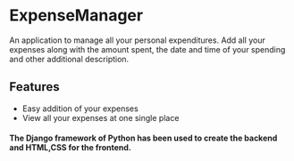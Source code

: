 # ExpenseManager

An application to manage all your personal expenditures. Add all your expenses along with the amount spent, the date and time of your spending and other additional description. 

## Features
- Easy addition of your expenses
- View all your expenses at one single place

#### The Django framework of Python has been used to create the backend and HTML,CSS for the frontend.
